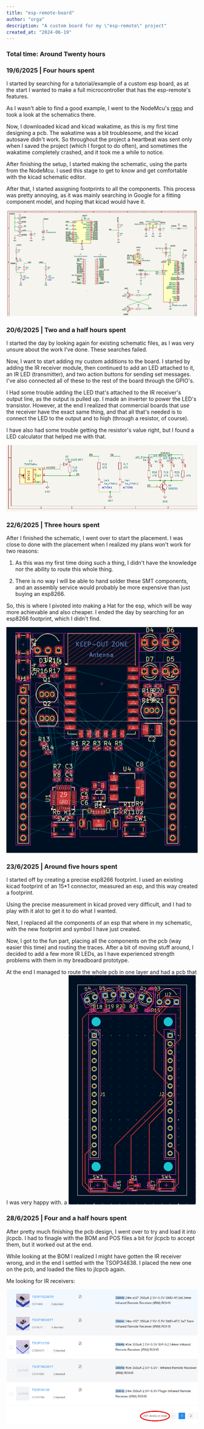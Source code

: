 ```yaml
---
title: "esp-remote-board"
author: "orga"
description: "A custom board for my \"esp-remote\" project"
created_at: "2024-06-19"
---
```


### Total time: Around Twenty hours

### 19/6/2025 | Four hours spent
I started by searching for a tutorial/example of a custom esp board, as at the start I wanted to make a full microcontroller that has the esp-remote's features.

As I wasn't able to find a good example, I went to the NodeMcu's [repo](https://github.com/nodemcu/nodemcu-devkit-v1.0) and took a look at the schematics there.

Now, I downloaded kicad and kicad wakatime, as this is my first time designing a pcb. The wakatime was a bit troublesome, and the kicad autosave didn't work.
So throughout the project a heartbeat was sent only when I saved the project (which I forgot to do often), and sometimes the wakatime completely crashed, and it took me a while to notice.

After finishing the setup, I started making the schematic, using the parts from the NodeMcu. I used this stage to get to know and get comfortable with the kicad schematic editor.

After that, I started assigning footprints to all the components. This process was pretty annoying, as it was mainly searching in Google for a fitting component model, and hoping that kicad would have it.

![board core schematic](pictures/core_schematic.png)

### 20/6/2025 | Two and a half hours spent
I started the day by looking again for existing schematic files, as I was very unsure about the work I've done. These searches failed.

Now, I want to start adding my custom additions to the board. I started by adding the IR receiver module, then continued to add an LED attached to it, an IR LED (transmitter), and two action buttons for sending set messages. I've also connected all of these to the rest of the board through the GPIO's.

I Had some trouble adding the LED that's attached to the IR receiver's output line, as the output is pulled up.
I made an inverter to power the LED's transistor. 
However, at the end I realized that commercial boards that use the receiver have the exact same thing, and that all that's needed is to connect the LED to the output and to high (through a resistor, of course).

I have also had some trouble getting the resistor's value right, but I found a LED calculator that helped me with that.

![board additions schematic](pictures/additions_schematic.png)

### 22/6/2025 | Three hours spent
After I finished the schematic, I went over to start the placement. I was close to done with the placement when I realized my plans won't work for two reasons:

1. As this was my first time doing such a thing, I didn't have the knowledge nor the ability to route this whole thing.

2. There is no way I will be able to hand solder these SMT components, and an assembly service would probably be more expensive than just buying an esp8266.

So, this is where I pivoted into making a Hat for the esp, which will be way more achievable and also cheaper.
I ended the day by searching for an esp8266 footprint, which I didn't find.

![advanced stages of placement of the full board](pictures/full_placement.png)

### 23/6/2025 | Around five hours spent
I started off by creating a precise esp8266 footprint. I used an existing kicad footprint of an 15*1 connector, measured an esp, and this way created a footprint.

Using the precise measurement in kicad proved very difficult, and I had to play with it alot to get it to do what I wanted.

Next, I replaced all the components of an esp that where in my schematic, with the new footprint and symbol I have just created.

Now, I got to the fun part, placing all the components on the pcb (way easier this time) and routing the traces.
After a bit of moving stuff around, I decided to add a few more IR LEDs, as I have experienced strength problems with them in my breadboard prototype.

At the end I managed to route the whole pcb in one layer and had a pcb that I was very happy with.
a
![the (pretty much) final pcb](pictures/hat_pcb.png)

### 28/6/2025 | Four and a half hours spent
After pretty much finishing the pcb design, I went over to try and load it into jlcpcb.
I had to finagle with the BOM and POS files a bit for jlcpcb to accept them, but it worked out at the end.

While looking at the BOM I realized I might have gotten the IR receiver wrong, and in the end I settled with the TSOP34838.
I placed the new one on the pcb, and loaded the files to jlcpcb again.

Me looking for IR receivers:

![looking for ir receivers](pictures/looking_for_ir_receivers.png)
